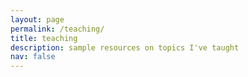 ```yaml
---
layout: page
permalink: /teaching/
title: teaching
description: sample resources on topics I've taught
nav: false
---
```

